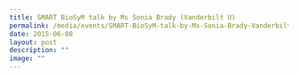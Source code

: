 ```yaml
---
title: SMART BioSyM talk by Ms Sonia Brady (Vanderbilt U)
permalink: /media/events/SMART-BioSyM-talk-by-Ms-Sonia-Brady-Vanderbilt-U/
date: 2015-06-08
layout: post
description: ""
image: ""
---
```

